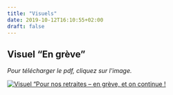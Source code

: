 ```yaml
---
title: "Visuels"
date: 2019-10-12T16:10:55+02:00
draft: false
---
```



## Visuel “En grève”

*Pour télécharger le pdf, cliquez sur l'image.*

[![Visuel “Pour nos retraites – en grève, et on continue !](AutocollantOnContinue.png)](AutocollantOnContinue.pdf)
